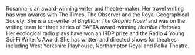 Rosanna is an award-winning writer and theatre-maker. Her travel writing has won awards with The Times, The Observer and the Royal Geographical Society. She is a co-writer of *Brighton: The Graphic Novel* and was on the writing team for three series of BAFTA award-winning *Horrible Histories*. Her ecological radio plays have won an IRDP prize and the Radio 4 Young Sci-Fi Writer's Award. She has written and directed shows for theatres including West Yorkshire Playhouse, Northampton Royal and Polka Theatre.
